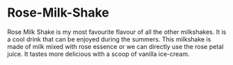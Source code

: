 # Rose-Milk-Shake
Rose Milk Shake is my most favourite flavour of all the other milkshakes.
It is a cool drink that can be enjoyed during the summers.
This milkshake is made of milk mixed with rose essence or we can directly use the rose petal juice.
It tastes more delicious with a scoop of vanilla ice-cream.